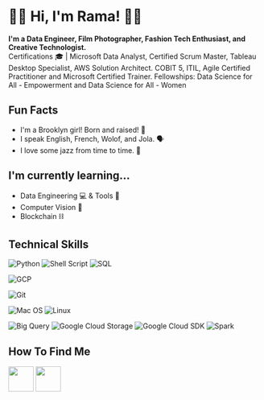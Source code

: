 # 👋🏽 Hi, I'm Rama! 👋🏽

**I'm a Data Engineer, Film Photographer, Fashion Tech Enthusiast, and Creative Technologist.**
<br>
Certifications 🎓 | Microsoft Data Analyst, Certified Scrum Master, Tableau Desktop Specialist, AWS Solution Architect. COBIT 5, ITIL, Agile Certified Practitioner and Microsoft Certified Trainer. Fellowships: Data Science for All - Empowerment and Data Science for All - Women

## Fun Facts
* I'm a Brooklyn girl! Born and raised! 🗽
* I speak English, French, Wolof, and Jola. 🗣️
* I love some jazz from time to time. 🎷


## I'm currently learning...
* Data Engineering 💻 & Tools 🧰
* Computer Vision 🤖
* Blockchain ⛓


## Technical Skills
![Python](https://img.shields.io/badge/Code-Python-informational?style=for-the-badge&logo=Python&color=ffdd54)
![Shell Script](https://img.shields.io/badge/Code-Shell_Script-informational?style=for-the-badge&logo=gnu-bash&color=green)
![SQL](https://img.shields.io/badge/Code-SQL-informational?style=for-the-badge&logo=sqlite&color=blue)

![GCP](https://img.shields.io/badge/Cloud-GCP-informational?style=for-the-badge&logo=google-cloud&color=blue)


![Git](https://img.shields.io/badge/Version-Git-informational?style=for-the-badge&logo=Git&color=FF729F)

![Mac OS](https://img.shields.io/badge/OS-MacOS-informational?style=for-the-badge&logo=MacOS&color=F4A259)
![Linux](https://img.shields.io/badge/OS-Linux-informational?style=for-the-badge&logo=Linux&color=F4E285)


![Big Query](https://img.shields.io/badge/Data-Big_Query-informational?style=for-the-badge&logo=GoogleCloudSDK&color=blue)
![Google Cloud Storage](https://img.shields.io/badge/Data-Google_Cloud_Storage-informational?style=for-the-badge&logo=GoogleCloudStorage&color=23121011)
![Google Cloud SDK](https://img.shields.io/badge/Data-Google_Cloud_SDK-informational?style=for-the-badge&logo=GoogleCloudSDK&color=ffdd54)
![Spark](https://img.shields.io/badge/Data-Spark-informational?style=for-the-badge&logo=Spark&color=red)


## How To Find Me
<a href="https://cmdshftrama.github.io/"><img height="50" src="https://cdn2.iconfinder.com/data/icons/social-media-solid-2/32/Website-512.png"></a>
<a href="https://www.linkedin.com/in/rysonko/"><img height="50" src="https://cdn1.iconfinder.com/data/icons/social-networks-15/512/LinkedIn_social_network_logo-512.png"></a>


<!--
**cmdshftrama/cmdshftrama** is a ✨ _special_ ✨ repository because its `README.md` (this file) appears on your GitHub profile.

Here are some ideas to get you started:

- 🔭 I’m currently working on ...
- 🌱 I’m currently learning ...
- 👯 I’m looking to collaborate on ...
- 🤔 I’m looking for help with ...
- 💬 Ask me about ...
- 📫 How to reach me: ...
- 😄 Pronouns: ...
- ⚡ Fun fact: ...

![AWS](https://img.shields.io/badge/Cloud-AWS-informational?style=flat&logo=AWS&color=23FF9900)
![Terraform](https://img.shields.io/badge/Config-Terraform-informational?style=flat&logo=Terraform&color=235835CC)
![Hadoop](https://img.shields.io/badge/Data-Hadoop-informational?style=flat&logo=Hadoop&color=E7DFC6)
![Hive](https://img.shields.io/badge/Data-Hive-informational?style=flat&logo=Hive&color=F7A278)
![Splunk](https://img.shields.io/badge/Data-Splunk-informational?style=flat&logo=Splunk&color=351E29)
![Puppet](https://img.shields.io/badge/Config-Puppet-informational?style=flat&logo=Puppet&color=FC440F)
![Packer](https://img.shields.io/badge/Config-Packer-informational?style=flat&logo=Packer&color=1F01B9)
![Consul](https://img.shields.io/badge/Config-Consul-informational?style=flat&logo=Consul&color=B84A62)
![Vault](https://img.shields.io/badge/Config-Vault-informational?style=flat&logo=Vault&color=4C243B)
![GitLabCI](https://img.shields.io/badge/CICD-GitLabCI-informational?style=flat&logo=GitlabCI&color=2F323A)
![GitHub Actions](https://img.shields.io/badge/CICD-GitHubActions-informational?style=flat&logo=GitHub&color=77567A)
![Jenkins](https://img.shields.io/badge/CICD-Jenkins-informational?style=flat&logo=Jenkins&color=C47AC0)
![Spinnaker](https://img.shields.io/badge/CICD-Spinnaker-informational?style=flat&logo=Spinnaker&color=E39EC1)
![ELK](https://img.shields.io/badge/Logging-ELK-informational?style=flat&logo=ELK&color=DEBAC0)
![Grafana](https://img.shields.io/badge/Monitoring-Grafana-informational?style=flat&logo=Grafana&color=81F4E1)
![InfluxDB](https://img.shields.io/badge/Logging-InfluxDB-informational?style=flat&logo=InfluxDB&color=56CBF9)
-->
